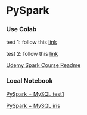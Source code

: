 # PySpark

### Use Colab

test 1: follow this [link](https://colab.research.google.com/github/asifahmed90/pyspark-ML-in-Colab/blob/master/PySpark_Regression_Analysis.ipynb)

test 2: follow this [link](https://towardsdatascience.com/3-methods-for-parallelization-in-spark-6a1a4333b473)

[Udemy Spark Course Readme](https://github.com/dongzhang84/PySpark/tree/master/Spark_Course)


### Local Notebook

[PySpark + MySQL test1](https://github.com/dongzhang84/PySpark/blob/master/PySpark%2BMySQL_beginning.ipynb)

[PySpark + MySQL iris](https://github.com/dongzhang84/PySpark/blob/master/PySpark%2BMySQL_iris.ipynb)

